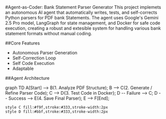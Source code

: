 #Agent-as-Coder: Bank Statement Parser Generator
This project implemets an autonomous AI agent that automatically writes, tests, and self-corrects Python parsers for PDF bank Statements. The agent uses Google's Gemini 2.5 Pro model, LangGraph for state management, and Docker for safe code execution, creating a robust and extesible system for handling various bank statement formats without manual coding.

##Core Features
* Autonomous Parser Generation
* Self-Correction Loop
* Self Code Execution
* Adaptable

##Agent Architecture
    
graph TD
    A[Start] --> B(1. Analyze PDF Structure);
    B --> C(2. Generate / Refine Parser Code);
    C --> D{3. Test Code in Docker};
    D -- Failure --> C;
    D -- Success --> E(4. Save Final Parser);
    E --> F[End];

    style C fill:#f9f,stroke:#333,stroke-width:2px
    style D fill:#bbf,stroke:#333,stroke-width:2px

